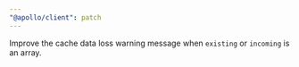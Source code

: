 ```yaml
---
"@apollo/client": patch
---
```


Improve the cache data loss warning message when `existing` or `incoming` is an array.
